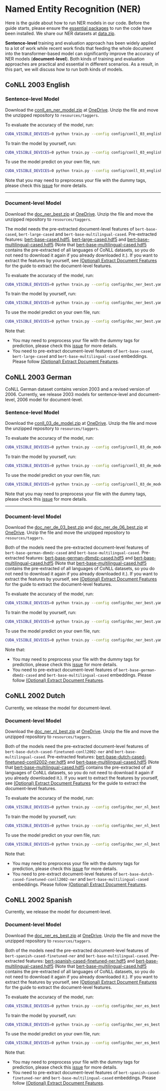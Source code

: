 # Named Entity Recognition (NER)
Here is the guide about how to run NER models in our code. Before the guide starts, please ensure the [essential packages](https://github.com/Alibaba-NLP/ACE#requirements) to run the code have been installed. We share our NER datasets at [data.zip](https://1drv.ms/u/s!Am53YNAPSsodg88m3q41pypnfHL8zg?e=2UNuGw).

**Sentence-level** training and evaluation approach has been widely applied to a lot of work while recent work finds that feeding the whole document into the transformer-based model can significantly improve the accuracy of NER models (**document-level**). Both kinds of training and evaluation approaches are practical and essential in different scenarios. As a result, in this part, we will discuss how to run both kinds of models.

## CoNLL 2003 English

### Sentence-level Model
Download the [conll_en_ner_model.zip](https://1drv.ms/u/s!Am53YNAPSsodg811rn6NoFbA2eFcww?e=sh7oJd) at [OneDrive](https://1drv.ms/u/s!Am53YNAPSsodg810NxHQcrJpcNIOig?e=FRsJNR). Unzip the file and move the unzipped repository to `resources/taggers`. 

To evaluate the accuracy of the model, run:
```bash
CUDA_VISIBLE_DEVICES=0 python train.py --config config/conll_03_english.yaml --test
```

To train the model by yourself, run:
```bash
CUDA_VISIBLE_DEVICES=0 python train.py --config config/conll_03_english.yaml
```

To use the model predict on your own file, run:
```bash
CUDA_VISIBLE_DEVICES=0 python train.py --config config/conll_03_english.yaml --parse --target_dir $dir --keep_order
```
Note that you may need to preprocess your file with the dummy tags, please check this [issue](https://github.com/Alibaba-NLP/ACE/issues/12) for more details.

---

### Document-level Model
Download the [doc_ner_best.zip](https://1drv.ms/u/s!Am53YNAPSsodg9AuDfr4SYEfx27eVQ?e=QwEBQo) at [OneDrive](https://1drv.ms/u/s!Am53YNAPSsodg810NxHQcrJpcNIOig?e=FRsJNR). Unzip the file and move the unzipped repository to `resources/taggers`. 

The model needs the pre-extracted document-level features of `bert-base-cased`, `bert-large-cased` and `bert-base-multilingual-cased`. Pre-extracted features: [bert-base-cased.hdf5](https://1drv.ms/u/s!Am53YNAPSsodg9cb8ugrKUdK3Ra_fQ?e=whaLV0), [bert-large-cased.hdf5](https://1drv.ms/u/s!Am53YNAPSsodg9cYy2-kf7trqxIHaQ?e=vIfjMZ) and [bert-base-multilingual-cased.hdf5](https://1drv.ms/u/s!Am53YNAPSsodg9ccJzhEa1qMDjtBDw?e=eFNYf7) (Note that [bert-base-multilingual-cased.hdf5](https://1drv.ms/u/s!Am53YNAPSsodg9ccJzhEa1qMDjtBDw?e=eFNYf7) contains the pre-extracted of all languages of CoNLL datasets, so you do not need to download it again if you already downloaded it.). If you want to extract the features by yourself, see [(Optional) Extract Document Features](https://github.com/Alibaba-NLP/ACE#optional-extract-document-features) for the guide to extract the document-level features. 

To evaluate the accuracy of the model, run:
```bash
CUDA_VISIBLE_DEVICES=0 python train.py --config config/doc_ner_best.yaml --test
```

To train the model by yourself, run:
```bash
CUDA_VISIBLE_DEVICES=0 python train.py --config config/doc_ner_best.yaml
```

To use the model predict on your own file, run:
```bash
CUDA_VISIBLE_DEVICES=0 python train.py --config config/doc_ner_best.yaml --parse --target_dir $dir --keep_order
```
Note that:
 - You may need to preprocess your file with the dummy tags for prediction, please check this [issue](https://github.com/Alibaba-NLP/ACE/issues/12) for more details.
 - You need to pre-extract document-level features of `bert-base-cased`, `bert-large-cased` and `bert-base-multilingual-cased` embeddings. Please follow [(Optional) Extract Document Features](https://github.com/Alibaba-NLP/ACE#optional-extract-document-features).


## CoNLL 2003 German
CoNLL German dataset contains version 2003 and a revised version of 2006. Currently, we release 2003 models for sentence-level and document-level, 2006 model for document-level.

### Sentence-level Model
Download the [conll_03_de_model.zip](https://1drv.ms/u/s!Am53YNAPSsodg9cUbajQqiP0gvq_UQ?e=az1vdG) at [OneDrive](https://1drv.ms/u/s!Am53YNAPSsodg810NxHQcrJpcNIOig?e=FRsJNR). Unzip the file and move the unzipped repository to `resources/taggers`. 

To evaluate the accuracy of the model, run:
```bash
CUDA_VISIBLE_DEVICES=0 python train.py --config config/conll_03_de_model.yaml --test
```

To train the model by yourself, run:
```bash
CUDA_VISIBLE_DEVICES=0 python train.py --config config/conll_03_de_model.yaml
```

To use the model predict on your own file, run:
```bash
CUDA_VISIBLE_DEVICES=0 python train.py --config config/conll_03_de_model.yaml --parse --target_dir $dir --keep_order
```
Note that you may need to preprocess your file with the dummy tags, please check this [issue](https://github.com/Alibaba-NLP/ACE/issues/12) for more details.

---

### Document-level Model
Download the [doc_ner_de_03_best.zip](https://1drv.ms/u/s!Am53YNAPSsodg9cVGGamr-oucXuMdA?e=B9hmN6) and [doc_ner_de_06_best.zip]() at [OneDrive](https://1drv.ms/u/s!Am53YNAPSsodg810NxHQcrJpcNIOig?e=FRsJNR). Unzip the file and move the unzipped repository to `resources/taggers`. 

Both of the models need the pre-extracted document-level features of `bert-base-german-dbmdz-cased` and `bert-base-multilingual-cased`. Pre-extracted features: [bert-base-german-dbmdz-cased.hdf5](https://1drv.ms/u/s!Am53YNAPSsodg9cXXwqPsONUgpedHw?e=pD58wC) and [bert-base-multilingual-cased.hdf5](https://1drv.ms/u/s!Am53YNAPSsodg9ccJzhEa1qMDjtBDw?e=eFNYf7) (Note that [bert-base-multilingual-cased.hdf5](https://1drv.ms/u/s!Am53YNAPSsodg9ccJzhEa1qMDjtBDw?e=eFNYf7) contains the pre-extracted of all languages of CoNLL datasets, so you do not need to download it again if you already downloaded it.). If you want to extract the features by yourself, see [(Optional) Extract Document Features](https://github.com/Alibaba-NLP/ACE#optional-extract-document-features) for the guide to extract the document-level features. 

To evaluate the accuracy of the model, run:
```bash
CUDA_VISIBLE_DEVICES=0 python train.py --config config/doc_ner_best.yaml --test
```

To train the model by yourself, run:
```bash
CUDA_VISIBLE_DEVICES=0 python train.py --config config/doc_ner_best.yaml
```

To use the model predict on your own file, run:
```bash
CUDA_VISIBLE_DEVICES=0 python train.py --config config/doc_ner_best.yaml --parse --target_dir $dir --keep_order
```
Note that:
 - You may need to preprocess your file with the dummy tags for prediction, please check this [issue](https://github.com/Alibaba-NLP/ACE/issues/12) for more details.
 - You need to pre-extract document-level features of `bert-base-german-dbmdz-cased` and `bert-base-multilingual-cased` embeddings. Please follow [(Optional) Extract Document Features](https://github.com/Alibaba-NLP/ACE#optional-extract-document-features).


## CoNLL 2002 Dutch
Currently, we release the model for document-level.

### Document-level Model
Download the [doc_ner_nl_best.zip](https://1drv.ms/u/s!Am53YNAPSsodg9cWsBM-32n5wdcOSQ?e=mIUzDN) at [OneDrive](https://1drv.ms/u/s!Am53YNAPSsodg810NxHQcrJpcNIOig?e=FRsJNR). Unzip the file and move the unzipped repository to `resources/taggers`. 

Both of the models need the pre-extracted document-level features of `bert-base-dutch-cased-finetuned-conll2002-ner` and `bert-base-multilingual-cased`. Pre-extracted features: [bert-base-dutch-cased-finetuned-conll2002-ner.hdf5](https://1drv.ms/u/s!Am53YNAPSsodg9cark1_snG4kRDQ9w?e=cNb6pm) and [bert-base-multilingual-cased.hdf5](https://1drv.ms/u/s!Am53YNAPSsodg9ccJzhEa1qMDjtBDw?e=eFNYf7) (Note that [bert-base-multilingual-cased.hdf5](https://1drv.ms/u/s!Am53YNAPSsodg9ccJzhEa1qMDjtBDw?e=eFNYf7) contains the pre-extracted of all languages of CoNLL datasets, so you do not need to download it again if you already downloaded it.). If you want to extract the features by yourself, see [(Optional) Extract Document Features](https://github.com/Alibaba-NLP/ACE#optional-extract-document-features) for the guide to extract the document-level features. 

To evaluate the accuracy of the model, run:
```bash
CUDA_VISIBLE_DEVICES=0 python train.py --config config/doc_ner_nl_best.yaml --test
```

To train the model by yourself, run:
```bash
CUDA_VISIBLE_DEVICES=0 python train.py --config config/doc_ner_nl_best.yaml
```

To use the model predict on your own file, run:
```bash
CUDA_VISIBLE_DEVICES=0 python train.py --config config/doc_ner_nl_best.yaml --parse --target_dir $dir --keep_order
```
Note that:
 - You may need to preprocess your file with the dummy tags for prediction, please check this [issue](https://github.com/Alibaba-NLP/ACE/issues/12) for more details.
 - You need to pre-extract document-level features of `bert-base-dutch-cased-finetuned-conll2002-ner` and `bert-base-multilingual-cased` embeddings. Please follow [(Optional) Extract Document Features](https://github.com/Alibaba-NLP/ACE#optional-extract-document-features).


## CoNLL 2002 Spanish
Currently, we release the model for document-level.

### Document-level Model
Download the [doc_ner_es_best.zip](https://1drv.ms/u/s!Am53YNAPSsodg9cTi-HkIfGWHK_DPA?e=qD5BPK) at [OneDrive](https://1drv.ms/u/s!Am53YNAPSsodg810NxHQcrJpcNIOig?e=FRsJNR). Unzip the file and move the unzipped repository to `resources/taggers`. 

Both of the models need the pre-extracted document-level features of `bert-spanish-cased-finetuned-ner` and `bert-base-multilingual-cased`. Pre-extracted features: [bert-spanish-cased-finetuned-ner.hdf5](https://1drv.ms/u/s!Am53YNAPSsodg9cark1_snG4kRDQ9w?e=cNb6pm) and [bert-base-multilingual-cased.hdf5](https://1drv.ms/u/s!Am53YNAPSsodg9ccJzhEa1qMDjtBDw?e=eFNYf7) (Note that [bert-base-multilingual-cased.hdf5](https://1drv.ms/u/s!Am53YNAPSsodg9ccJzhEa1qMDjtBDw?e=eFNYf7) contains the pre-extracted of all languages of CoNLL datasets, so you do not need to download it again if you already downloaded it.). If you want to extract the features by yourself, see [(Optional) Extract Document Features](https://github.com/Alibaba-NLP/ACE#optional-extract-document-features) for the guide to extract the document-level features. 

To evaluate the accuracy of the model, run:
```bash
CUDA_VISIBLE_DEVICES=0 python train.py --config config/doc_ner_es_best.yaml --test
```

To train the model by yourself, run:
```bash
CUDA_VISIBLE_DEVICES=0 python train.py --config config/doc_ner_es_best.yaml
```

To use the model predict on your own file, run:
```bash
CUDA_VISIBLE_DEVICES=0 python train.py --config config/doc_ner_es_best.yaml --parse --target_dir $dir --keep_order
```
Note that:
 - You may need to preprocess your file with the dummy tags for prediction, please check this [issue](https://github.com/Alibaba-NLP/ACE/issues/12) for more details.
 - You need to pre-extract document-level features of `bert-spanish-cased-finetuned-ner` and `bert-base-multilingual-cased` embeddings. Please follow [(Optional) Extract Document Features](https://github.com/Alibaba-NLP/ACE#optional-extract-document-features).
